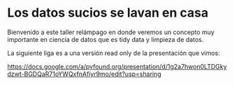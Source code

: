 # Los datos sucios se lavan en casa

Bienvenido a este taller relámpago en donde veremos un concepto muy importante en ciencia de datos que es tidy data y limpieza de datos.

La siguiente liga es a una versión read only de la presentación que vimos:

https://docs.google.com/a/pyfound.org/presentation/d/1g2a7hwon0LTDGkydzwt-BGDQaR71oYWQxfnAfiyr9mo/edit?usp=sharing
